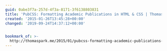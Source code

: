 ```yaml
---
guid: 0abe3f7a-257d-4f3a-8171-3f6138803831
title: 'PubCSS: Formatting Academic Publications in HTML & CSS | Thomas Park'
created: '2015-01-26T13:45:28+00:00'
changed: '2019-09-24T14:37:12+00:00'


bookmark_of: >-
  http://thomaspark.me/2015/01/pubcss-formatting-academic-publications-in-html-css/
---
```




